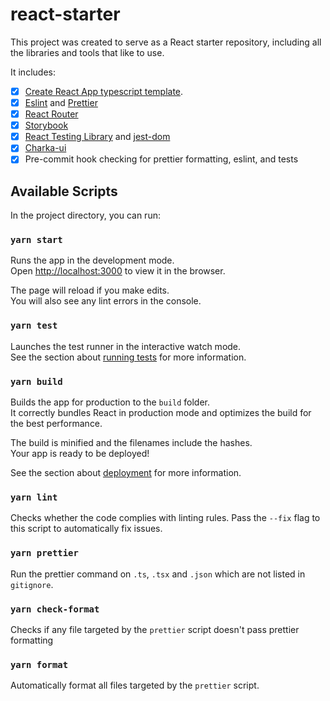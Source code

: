 # react-starter

This project was created to serve as a React starter repository, including all the libraries and tools that like to use.

It includes:

- [x] [Create React App typescript template](https://create-react-app.dev/docs/adding-typescript).
- [x] [Eslint](https://eslint.org/) and [Prettier](https://prettier.io/)
- [x] [React Router](https://reactrouter.com/)
- [x] [Storybook](https://storybook.js.org/)
- [x] [React Testing Library](https://testing-library.com/docs/react-testing-library/intro) and [jest-dom](https://github.com/testing-library/jest-dom)
- [x] [Charka-ui](https://chakra-ui.com/)
- [x] Pre-commit hook checking for prettier formatting, eslint, and tests

## Available Scripts

In the project directory, you can run:

### `yarn start`

Runs the app in the development mode.<br />
Open [http://localhost:3000](http://localhost:3000) to view it in the browser.

The page will reload if you make edits.<br />
You will also see any lint errors in the console.

### `yarn test`

Launches the test runner in the interactive watch mode.<br />
See the section about [running tests](https://facebook.github.io/create-react-app/docs/running-tests) for more information.

### `yarn build`

Builds the app for production to the `build` folder.<br />
It correctly bundles React in production mode and optimizes the build for the best performance.

The build is minified and the filenames include the hashes.<br />
Your app is ready to be deployed!

See the section about [deployment](https://facebook.github.io/create-react-app/docs/deployment) for more information.

### `yarn lint`

Checks whether the code complies with linting rules.
Pass the `--fix` flag to this script to automatically fix issues.

### `yarn prettier`

Run the prettier command on `.ts`, `.tsx` and `.json` which are not listed in `gitignore`.

### `yarn check-format`

Checks if any file targeted by the `prettier` script doesn't pass prettier formatting

### `yarn format`

Automatically format all files targeted by the `prettier` script.
